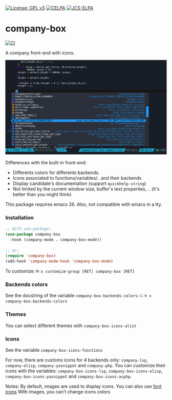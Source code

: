 [![License: GPL v3](https://img.shields.io/badge/License-GPL%20v3-blue.svg)](https://www.gnu.org/licenses/gpl-3.0)
[![CELPA](https://celpa.conao3.com/packages/company-box-badge.svg)](https://celpa.conao3.com/#/company-box)
[![JCS-ELPA](https://raw.githubusercontent.com/jcs-emacs/jcs-elpa/master/badges/v/company-box.svg)](https://jcs-emacs.github.io/jcs-elpa/#/company-box)

# company-box

[![CI](https://github.com/elp-revive/company-box/actions/workflows/test.yml/badge.svg)](https://github.com/elp-revive/company-box/actions/workflows/test.yml)

A company front-end with icons.

![company-box](etc/company-box.png)

Differences with the built-in front-end:
- Differents colors for differents backends.
- Icons associated to functions/variables/.. and their backends
- Display candidate's documentation (support `quickhelp-string`)
- Not limited by the current window size, buffer's text properties, .. (it's better than you might think)

This package requires emacs 26.
Also, not compatible with emacs in a tty.

### Installation
``` el
;; With use-package:
(use-package company-box
  :hook (company-mode . company-box-mode))

;; Or:
(require 'company-box)
(add-hook 'company-mode-hook 'company-box-mode)
```

To customize:
`M-x customize-group [RET] company-box [RET]`

### Backends colors

See the docstring of the variable `company-box-backends-colors`:
`C-h v company-box-backends-colors`

### Themes

You can select different themes with `company-box-icons-alist`

### Icons

See the variable `company-box-icons-functions`

For now, there are customs icons for 4 backends only: `company-lsp`, `company-elisp`, `company-yasnippet` and `company-php`.
You can customize their icons with the variables:
`company-box-icons-lsp`, `company-box-icons-elisp`, `company-box-icons-yasnippet` and `company-box-icons-acphp`.

Notes:
By default, images are used to display icons.
You can also use [font icons](https://github.com/sebastiencs/company-box/wiki/icons)
With images, you can't change icons colors
